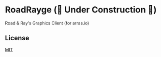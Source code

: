 # RoadRayge (🚧 Under Construction 🚧)
Road &amp; Ray's Graphics Client (for arras.io)

## License
[MIT](https://github.com/Road6943/RoadRayge/blob/main/LICENSE)
